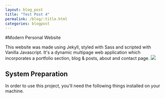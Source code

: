 ```yaml
---
layout: blog_post
title: "Test Post 4"
permalink: /blog/:title.html
categories: blogpost
---
```

#Modern Personal Website

This website was made using Jekyll, styled with Sass and scripted with Vanilla Javascript. It's a dynamic multipage web application which incorporates a portfolio section, blog & posts, about and contact page.
![](../preview.jpg)



## System Preparation

In order to use this project, you'll need the following things installed on your machine.
